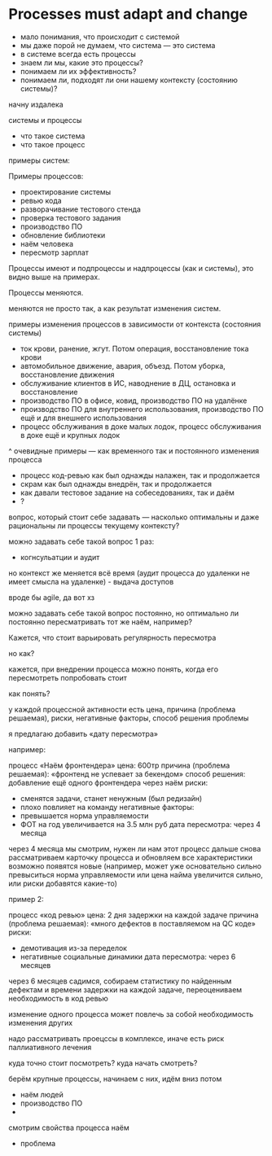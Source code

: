 # Processes must adapt and change



- мало понимания, что происходит с системой
- мы даже порой не думаем, что система — это система
- в системе всегда есть процессы
- знаем ли мы, какие это процессы?
- понимаем ли их эффективность?
- понимаем ли, подходят ли они нашему контексту (состоянию системы)?

начну издалека

системы и процессы
- что такое система
- что такое процесс

примеры систем:


Примеры процессов:
- проектирование системы
- ревью кода
- разворачивание тестового стенда
- проверка тестового задания
- производство ПО
- обновление библиотеки
- наём человека
- пересмотр зарплат

Процессы имеют и подпроцессы и надпроцессы (как и системы), это видно выше на примерах.

Процессы меняются.

меняются не просто так, а как результат изменения систем.

примеры изменения процессов в зависимости от контекста (состояния системы)

- ток крови, ранение, жгут. Потом операция, восстановление тока крови
- автомобильное движение, авария, объезд. Потом уборка, восстановление движения
- обслуживание клиентов в ИС, наводнение в ДЦ, остановка и восстановление
- производство ПО в офисе, ковид, производство ПО на удалёнке
- производство ПО для внутреннего использования, производство ПО ещё и для внешнего использования
- процесс обслуживания в доке малых лодок, процесс обслуживания в доке ещё и крупных лодок

^ очевидные примеры — как временного так и постоянного изменения процесса

- процесс код-ревью как был однажды налажен, так и продолжается
- скрам как был однажды внедрён, так и продолжается
- как давали тестовое задание на собеседованиях, так и даём
- ?

вопрос, который стоит себе задавать — насколько оптимальны и даже рациональны ли процессы текущему контексту?

можно задавать себе такой вопрос 1 раз:
- когнсульатции и аудит

но контекст же меняется всё время (аудит процесса до удаленки не имеет смысла на удаленке) - выдача доступов

вроде бы agile, да вот хз

можно задавать себе такой вопрос постоянно, но оптимально ли постоянно пересматривать тот же наём, например?

Кажется, что стоит варьировать регулярность пересмотра

но как?

кажется, при внедрении процесса можно понять, когда его пересмотреть попробовать стоит

как понять?

у каждой процессной активности есть цена, причина (проблема решаемая), риски, негативные факторы, способ решения проблемы

я предлагаю добавить «дату пересмотра»

например:

процесс «Наём фронтендера»
цена: 600тр
причина (проблема решаемая): «фронтенд не успевает за бекендом»
способ решения: добавление ещё одного фронтендера через наём
риски:
 - сменятся задачи, станет ненужным (был редизайн)
 - плохо повлияет на команду
негативные факторы:
 - превышается норма управляемости
 - ФОТ на год увеличивается на 3.5 млн руб
дата пересмотра: через 4 месяца

через 4 месяца мы смотрим, нужен ли нам этот процесс дальше
снова рассматриваем карточку процесса и обновляем все характеристики
возможно появятся новые (например, может уже основательно сильно превыситься норма управляемости или цена найма увеличится сильно, или риски добавятся какие-то)

пример 2:

процесс «код ревью»
цена: 2 дня задержки на каждой задаче
причина (проблема решаемая): «много дефектов в поставляемом на QC коде»
риски:
 - демотивация из-за переделок
 - негативные социальные динамики
дата пересмотра: через 6 месяцев

через 6 месяцев садимся, собираем статистику по найденным дефектам и времени задержки на каждой задаче, переоцениваем необходимость в код ревью

изменение одного процесса может повлечь за собой необходимость изменения других

надо рассматривать проецссы в комплексе, иначе есть риск паллиативного лечения

куда точно стоит посмотреть?
куда начать смотреть?


берём крупные процессы, начинаем с них, идём вниз потом

- наём людей
- производство ПО
- 


смотрим свойства процесса наём
- проблема

